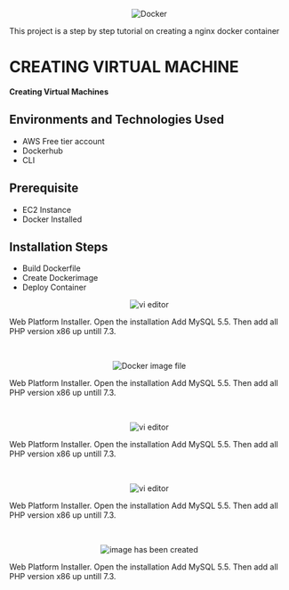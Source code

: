 <p align="center">
<img src="https://imgur.com/55SACnN.png" alt="Docker"/>
</p>

This project is a step by step tutorial on creating a nginx docker container

<h1>CREATING VIRTUAL MACHINE</h1>
<b>Creating Virtual Machines</b>

<h2>Environments and Technologies Used</h2>

- AWS Free tier account
- Dockerhub
- CLI

<h2>Prerequisite </h2>

- EC2 Instance
- Docker Installed

<h2>Installation Steps</h2>

- Build Dockerfile
- Create Dockerimage
- Deploy Container

<p align="center">
<img src="https://imgur.com/DM3zv11.png"  alt="vi editor"/>
</p>
<p>
Web Platform Installer. Open the installation Add MySQL 5.5. Then add all PHP version x86 up untill 7.3.
</p>
<br />

<p align="center">
<img src="https://imgur.com/SrDFtQa.png"  alt="Docker image file"/>
</p>
<p>
Web Platform Installer. Open the installation Add MySQL 5.5. Then add all PHP version x86 up untill 7.3.
</p>
<br />

<p align="center">
<img src="https://imgur.com/lrpehuw.png"  alt="vi editor"/>
</p>
<p>
Web Platform Installer. Open the installation Add MySQL 5.5. Then add all PHP version x86 up untill 7.3.
</p>
<br />

<p align="center">
<img src="https://imgur.com/EdAvsDI.png"  alt="vi editor"/>
</p>
<p>
Web Platform Installer. Open the installation Add MySQL 5.5. Then add all PHP version x86 up untill 7.3.
</p>
<br />

<p align="center">
<img src="https://imgur.com/dEOXjN3.png"  alt="image has been created"/>
</p>
<p>
Web Platform Installer. Open the installation Add MySQL 5.5. Then add all PHP version x86 up untill 7.3.
</p>
<br />
